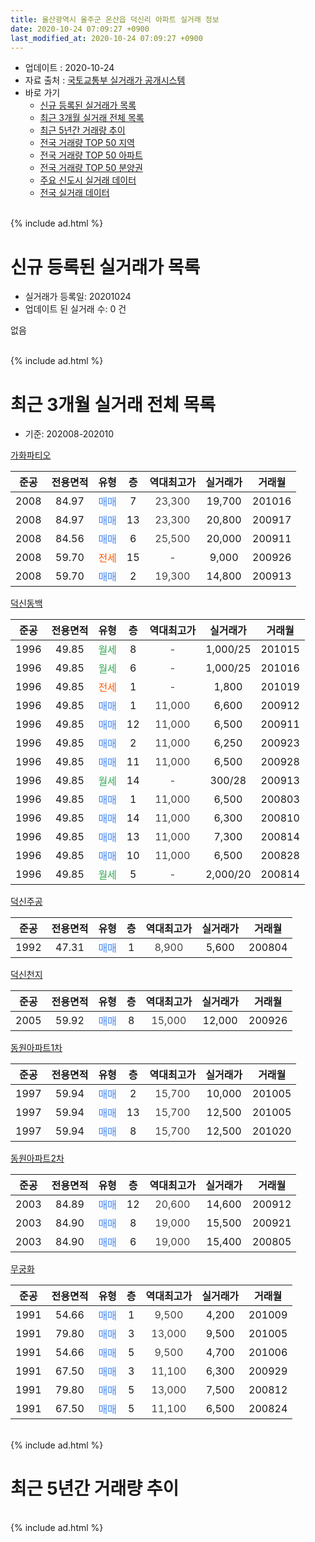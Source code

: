 ```yaml
---
title: 울산광역시 울주군 온산읍 덕신리 아파트 실거래 정보
date: 2020-10-24 07:09:27 +0900
last_modified_at: 2020-10-24 07:09:27 +0900
---
```


* 업데이트 : 2020-10-24
* 자료 출처 : [국토교통부 실거래가 공개시스템](http://rt.molit.go.kr)
* 바로 가기
    * [신규 등록된 실거래가 목록](#신규-등록된-실거래가-목록)
    * [최근 3개월 실거래 전체 목록](#최근-3개월-실거래-전체-목록)
    * [최근 5년간 거래량 추이](#최근-5년간-거래량-추이)
    * [전국 거래량 TOP 50 지역](https://inasie.github.io/apt-trade-info/최근-3개월-전국에서-가장-거래가-많이-발생한-지역)
    * [전국 거래량 TOP 50 아파트](https://inasie.github.io/apt-trade-info/최근-3개월-전국에서-가장-거래가-많이-발생한-아파트)
    * [전국 거래량 TOP 50 분양권](https://inasie.github.io/apt-trade-info/최근-3개월-전국에서-가장-거래가-많이-발생한-분양권)
    * [주요 신도시 실거래 데이터](https://inasie.github.io/apt-trade-info/주요-신도시)
    * [전국 실거래 데이터](https://inasie.github.io/apt-trade-info/전국)
<br>
{% include ad.html %}
<br>

# 신규 등록된 실거래가 목록
* 실거래가 등록일: 20201024
* 업데이트 된 실거래 수: 0 건

없음

<br>
{% include ad.html %}
<br>

# 최근 3개월 실거래 전체 목록
* 기준: 202008-202010


[가화파티오](https://search.naver.com/search.naver?query=%EC%9A%B8%EC%82%B0%EA%B4%91%EC%97%AD%EC%8B%9C+%EC%9A%B8%EC%A3%BC%EA%B5%B0+%EC%98%A8%EC%82%B0%EC%9D%8D+%EB%8D%95%EC%8B%A0%EB%A6%AC+%EA%B0%80%ED%99%94%ED%8C%8C%ED%8B%B0%EC%98%A4)

|준공|전용면적|유형|층|역대최고가|실거래가|거래월|
|:---:|:---:|:---:|:---:|:---:|:---:|:---:|
|2008|84.97|<span style="color:#4285f3">매매</span>|7|<span style="color:#444444">23,300</span>|19,700|201016|
|2008|84.97|<span style="color:#4285f3">매매</span>|13|<span style="color:#444444">23,300</span>|20,800|200917|
|2008|84.56|<span style="color:#4285f3">매매</span>|6|<span style="color:#444444">25,500</span>|20,000|200911|
|2008|59.70|<span style="color:#ff5a00">전세</span>|15|<span style="color:#444444">-</span>|9,000|200926|
|2008|59.70|<span style="color:#4285f3">매매</span>|2|<span style="color:#444444">19,300</span>|14,800|200913|

[덕신동백](https://search.naver.com/search.naver?query=%EC%9A%B8%EC%82%B0%EA%B4%91%EC%97%AD%EC%8B%9C+%EC%9A%B8%EC%A3%BC%EA%B5%B0+%EC%98%A8%EC%82%B0%EC%9D%8D+%EB%8D%95%EC%8B%A0%EB%A6%AC+%EB%8D%95%EC%8B%A0%EB%8F%99%EB%B0%B1)

|준공|전용면적|유형|층|역대최고가|실거래가|거래월|
|:---:|:---:|:---:|:---:|:---:|:---:|:---:|
|1996|49.85|<span style="color:#34a853">월세</span>|8|<span style="color:#444444">-</span>|1,000/25|201015|
|1996|49.85|<span style="color:#34a853">월세</span>|6|<span style="color:#444444">-</span>|1,000/25|201016|
|1996|49.85|<span style="color:#ff5a00">전세</span>|1|<span style="color:#444444">-</span>|1,800|201019|
|1996|49.85|<span style="color:#4285f3">매매</span>|1|<span style="color:#444444">11,000</span>|6,600|200912|
|1996|49.85|<span style="color:#4285f3">매매</span>|12|<span style="color:#444444">11,000</span>|6,500|200911|
|1996|49.85|<span style="color:#4285f3">매매</span>|2|<span style="color:#444444">11,000</span>|6,250|200923|
|1996|49.85|<span style="color:#4285f3">매매</span>|11|<span style="color:#444444">11,000</span>|6,500|200928|
|1996|49.85|<span style="color:#34a853">월세</span>|14|<span style="color:#444444">-</span>|300/28|200913|
|1996|49.85|<span style="color:#4285f3">매매</span>|1|<span style="color:#444444">11,000</span>|6,500|200803|
|1996|49.85|<span style="color:#4285f3">매매</span>|14|<span style="color:#444444">11,000</span>|6,300|200810|
|1996|49.85|<span style="color:#4285f3">매매</span>|13|<span style="color:#444444">11,000</span>|7,300|200814|
|1996|49.85|<span style="color:#4285f3">매매</span>|10|<span style="color:#444444">11,000</span>|6,500|200828|
|1996|49.85|<span style="color:#34a853">월세</span>|5|<span style="color:#444444">-</span>|2,000/20|200814|

[덕신주공](https://search.naver.com/search.naver?query=%EC%9A%B8%EC%82%B0%EA%B4%91%EC%97%AD%EC%8B%9C+%EC%9A%B8%EC%A3%BC%EA%B5%B0+%EC%98%A8%EC%82%B0%EC%9D%8D+%EB%8D%95%EC%8B%A0%EB%A6%AC+%EB%8D%95%EC%8B%A0%EC%A3%BC%EA%B3%B5)

|준공|전용면적|유형|층|역대최고가|실거래가|거래월|
|:---:|:---:|:---:|:---:|:---:|:---:|:---:|
|1992|47.31|<span style="color:#4285f3">매매</span>|1|<span style="color:#444444">8,900</span>|5,600|200804|

[덕신천지](https://search.naver.com/search.naver?query=%EC%9A%B8%EC%82%B0%EA%B4%91%EC%97%AD%EC%8B%9C+%EC%9A%B8%EC%A3%BC%EA%B5%B0+%EC%98%A8%EC%82%B0%EC%9D%8D+%EB%8D%95%EC%8B%A0%EB%A6%AC+%EB%8D%95%EC%8B%A0%EC%B2%9C%EC%A7%80)

|준공|전용면적|유형|층|역대최고가|실거래가|거래월|
|:---:|:---:|:---:|:---:|:---:|:---:|:---:|
|2005|59.92|<span style="color:#4285f3">매매</span>|8|<span style="color:#444444">15,000</span>|12,000|200926|

[동원아파트1차](https://search.naver.com/search.naver?query=%EC%9A%B8%EC%82%B0%EA%B4%91%EC%97%AD%EC%8B%9C+%EC%9A%B8%EC%A3%BC%EA%B5%B0+%EC%98%A8%EC%82%B0%EC%9D%8D+%EB%8D%95%EC%8B%A0%EB%A6%AC+%EB%8F%99%EC%9B%90%EC%95%84%ED%8C%8C%ED%8A%B81%EC%B0%A8)

|준공|전용면적|유형|층|역대최고가|실거래가|거래월|
|:---:|:---:|:---:|:---:|:---:|:---:|:---:|
|1997|59.94|<span style="color:#4285f3">매매</span>|2|<span style="color:#444444">15,700</span>|10,000|201005|
|1997|59.94|<span style="color:#4285f3">매매</span>|13|<span style="color:#444444">15,700</span>|12,500|201005|
|1997|59.94|<span style="color:#4285f3">매매</span>|8|<span style="color:#444444">15,700</span>|12,500|201020|

[동원아파트2차](https://search.naver.com/search.naver?query=%EC%9A%B8%EC%82%B0%EA%B4%91%EC%97%AD%EC%8B%9C+%EC%9A%B8%EC%A3%BC%EA%B5%B0+%EC%98%A8%EC%82%B0%EC%9D%8D+%EB%8D%95%EC%8B%A0%EB%A6%AC+%EB%8F%99%EC%9B%90%EC%95%84%ED%8C%8C%ED%8A%B82%EC%B0%A8)

|준공|전용면적|유형|층|역대최고가|실거래가|거래월|
|:---:|:---:|:---:|:---:|:---:|:---:|:---:|
|2003|84.89|<span style="color:#4285f3">매매</span>|12|<span style="color:#444444">20,600</span>|14,600|200912|
|2003|84.90|<span style="color:#4285f3">매매</span>|8|<span style="color:#444444">19,000</span>|15,500|200921|
|2003|84.90|<span style="color:#4285f3">매매</span>|6|<span style="color:#444444">19,000</span>|15,400|200805|

[무궁화](https://search.naver.com/search.naver?query=%EC%9A%B8%EC%82%B0%EA%B4%91%EC%97%AD%EC%8B%9C+%EC%9A%B8%EC%A3%BC%EA%B5%B0+%EC%98%A8%EC%82%B0%EC%9D%8D+%EB%8D%95%EC%8B%A0%EB%A6%AC+%EB%AC%B4%EA%B6%81%ED%99%94)

|준공|전용면적|유형|층|역대최고가|실거래가|거래월|
|:---:|:---:|:---:|:---:|:---:|:---:|:---:|
|1991|54.66|<span style="color:#4285f3">매매</span>|1|<span style="color:#444444">9,500</span>|4,200|201009|
|1991|79.80|<span style="color:#4285f3">매매</span>|3|<span style="color:#444444">13,000</span>|9,500|201005|
|1991|54.66|<span style="color:#4285f3">매매</span>|5|<span style="color:#444444">9,500</span>|4,700|201006|
|1991|67.50|<span style="color:#4285f3">매매</span>|3|<span style="color:#444444">11,100</span>|6,300|200929|
|1991|79.80|<span style="color:#4285f3">매매</span>|5|<span style="color:#444444">13,000</span>|7,500|200812|
|1991|67.50|<span style="color:#4285f3">매매</span>|5|<span style="color:#444444">11,100</span>|6,500|200824|


<br>
{% include ad.html %}
<br>

# 최근 5년간 거래량 추이


<div style="width:100%;">
    <canvas id="deal_progress" height="200"></canvas>
</div>

<script>
new Chart(document.getElementById("deal_progress"), {
    type: 'line',
    data: {
        labels: ['201510','201511','201512','201601','201602','201603','201604','201605','201606','201607','201608','201609','201610','201611','201612','201701','201702','201703','201704','201705','201706','201707','201708','201709','201710','201711','201712','201801','201802','201803','201804','201805','201806','201807','201808','201809','201810','201811','201812','201901','201902','201903','201904','201905','201906','201907','201908','201909','201910','201911','201912','202001','202002','202003','202004','202005','202006','202007','202008','202009','202010'],
        datasets: [{
            label: '매매',
            pointRadius: 1,
            data: [18, 19, 19, 15, 10, 35, 21, 15, 9, 14, 17, 4, 11, 10, 18, 12, 10, 10, 10, 11, 10, 12, 7, 8, 10, 10, 5, 10, 5, 17, 8, 8, 5, 10, 7, 9, 11, 9, 6, 7, 12, 20, 6, 11, 10, 4, 11, 10, 10, 14, 16, 14, 15, 10, 17, 9, 13, 17, 8, 11, 7],
            borderColor: "rgba(255, 201, 14, 1)",
            backgroundColor: "rgba(255, 201, 14, 0.5)",
            fill: false,
            lineTension: 0
        },{
            label: '전월세',
            pointRadius: 1,
            data: [14, 10, 10, 8, 3, 11, 5, 4, 10, 10, 6, 8, 9, 9, 4, 5, 6, 6, 5, 10, 11, 3, 7, 8, 7, 9, 3, 3, 2, 9, 8, 7, 8, 4, 3, 6, 10, 9, 4, 10, 7, 6, 7, 6, 5, 10, 3, 3, 9, 6, 6, 3, 8, 5, 9, 8, 3, 6, 1, 2, 3],
            borderColor: "rgba(0, 141, 185, 1)",
            backgroundColor: "rgba(0, 141, 185, 0.5)",
            fill: false,
            lineTension: 0
        }
        ]
    },
    options: {
        responsive: true,
        title: {
            display: false
        },
        tooltips: {
            mode: 'index',
            intersect: false
        },
        hover: {
            mode: 'nearest',
            intersect: true
        },
        scales: {
            xAxes: [{
                display: true,
                scaleLabel: {
                    display: true,
                    labelString: '년/월'
                }
            }],
            yAxes: [{
                display: true,
                ticks: {
                    suggestedMin: 0,
                },
                scaleLabel: {
                    display: true,
                    labelString: '실거래 수'
                }
            }]
        }
    }
});

</script>


<br>
{% include ad.html %}
<br>

